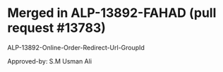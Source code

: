 # Merged in ALP-13892-FAHAD (pull request #13783)

ALP-13892-Online-Order-Redirect-Url-GroupId

Approved-by: S.M Usman Ali
